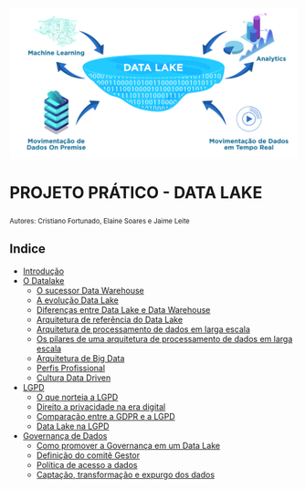

<p align="center">
  <img src="Data-Lake-1024x541.png" >
</p>

# PROJETO PRÁTICO - DATA LAKE
<sub>Autores: Cristiano Fortunado, Elaine Soares e Jaime Leite</sub>


## Indice

* [Introdução](#introdução)
* [O Datalake](#)
  * [O sucessor Data Warehouse](#)
  * [A evolução Data Lake](#)
  * [Diferenças entre Data Lake e Data Warehouse](#)
  * [Arquitetura de referência do Data Lake](#)
  * [Arquitetura de processamento de dados em larga escala](#)
  * [Os pilares de uma arquitetura de processamento de dados em larga escala](#)
  * [Arquitetura de Big Data](#)
  * [Perfis Profissional](#)
  * [Cultura Data Driven](#)
* [LGPD](#)
  * [O que norteia a LGPD](#)
  * [Direito a privacidade na era digital](#)
  * [Comparação entre a GDPR e a LGPD](#)
  * [Data Lake na LGPD](#)
* [Governança de Dados](#)
  * [Como promover a Governança em um Data Lake](#)
  * [Definição do comitê Gestor](#)
  * [Política de acesso a dados](#)
  * [Captação, transformação e expurgo dos dados](#)
